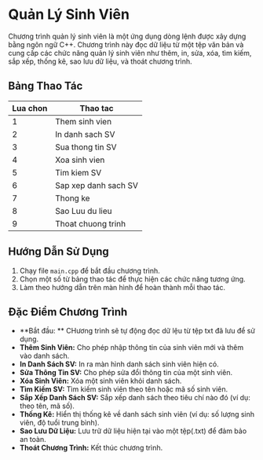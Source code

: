 # Quản Lý Sinh Viên

Chương trình quản lý sinh viên là một ứng dụng dòng lệnh được xây dựng bằng ngôn ngữ C++. Chương trình này đọc dữ liệu từ một tệp văn bản và cung cấp các chức năng quản lý sinh viên như thêm, in, sửa, xóa, tìm kiếm, sắp xếp, thống kê, sao lưu dữ liệu, và thoát chương trình.

## Bảng Thao Tác

| Lua chon | Thao tac                     |
|----------|------------------------------|
| 1        | Them sinh vien               |
| 2        | In danh sach SV              |
| 3        | Sua thong tin SV             |
| 4        | Xoa sinh vien                |
| 5        | Tim kiem SV                  |
| 6        | Sap xep danh sach SV         |
| 7        | Thong ke                     |
| 8        | Sao Luu du lieu              |
| 9        | Thoat chuong trinh           |

## Hướng Dẫn Sử Dụng

1. Chạy file `main.cpp` để bắt đầu chương trình.
2. Chọn một số từ bảng thao tác để thực hiện các chức năng tương ứng.
3. Làm theo hướng dẫn trên màn hình để hoàn thành mỗi thao tác.

## Đặc Điểm Chương Trình
- **Bắt đầu: ** CHương trình sẽ tự động đọc dữ lệu từ tệp txt đã lưu để sử dụng.
- **Thêm Sinh Viên:** Cho phép nhập thông tin của sinh viên mới và thêm vào danh sách.
- **In Danh Sách SV:** In ra màn hình danh sách sinh viên hiện có.
- **Sửa Thông Tin SV:** Cho phép sửa đổi thông tin của một sinh viên.
- **Xóa Sinh Viên:** Xóa một sinh viên khỏi danh sách.
- **Tìm Kiếm SV:** Tìm kiếm sinh viên theo tên hoặc mã số sinh viên.
- **Sắp Xếp Danh Sách SV:** Sắp xếp danh sách theo tiêu chí nào đó (ví dụ: theo tên, mã số).
- **Thống Kê:** Hiển thị thống kê về danh sách sinh viên (ví dụ: số lượng sinh viên, độ tuổi trung bình).
- **Sao Lưu Dữ Liệu:** Lưu trữ dữ liệu hiện tại vào một tệp(.txt) để đảm bảo an toàn.
- **Thoát Chương Trình:** Kết thúc chương trình.
